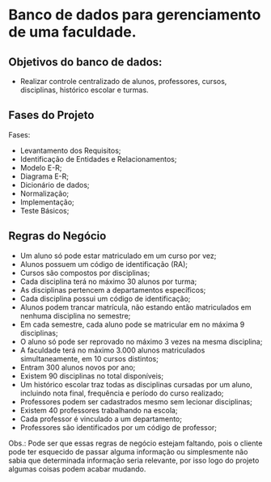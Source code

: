 # Banco de dados para gerenciamento de uma faculdade.

## Objetivos do banco de dados:

* Realizar controle centralizado de alunos, professores, cursos, disciplinas, histórico escolar e turmas.

## Fases do Projeto

Fases:
* Levantamento dos Requisitos;
* Identificação de Entidades e Relacionamentos;
* Modelo E-R;
* Diagrama E-R;
* Dicionário de dados;
* Normalização;
* Implementação;
* Teste Básicos;

## Regras do Negócio

* Um aluno só pode estar matriculado em um curso por vez;
* Alunos possuem um código de identificação (RA);
* Cursos são compostos por disciplinas;
* Cada disciplina terá no máximo 30 alunos por turma;
* As disciplinas pertencem a departamentos específicos;
* Cada disciplina possui um código de identificação;
* Alunos podem trancar matrícula, não estando então matriculados em nenhuma disciplina no semestre;
* Em cada semestre, cada aluno pode se matricular em no máxima 9 disciplinas;
* O aluno só pode ser reprovado no máximo 3 vezes na mesma disciplina;
* A faculdade terá no máximo 3.000 alunos matriculados simultaneamente, em 10 cursos distintos;
* Entram 300 alunos novos por ano;
* Existem 90 disciplinas no total disponíveis;
* Um histórico escolar traz todas as disciplinas cursadas por um aluno, incluindo nota final, frequência e período do curso realizado;
* Professores podem ser cadastrados mesmo sem lecionar disciplinas;
* Existem 40 professores trabalhando na escola;
* Cada professor é vinculado a um departamento;
* Professores são identificados por um código de professor;



Obs.: Pode ser que essas regras de negócio estejam faltando, pois o cliente pode ter esquecido de passar alguma informação ou simplesmente não sabia que determinada informação seria relevante, por isso logo do projeto algumas coisas podem acabar mudando.
